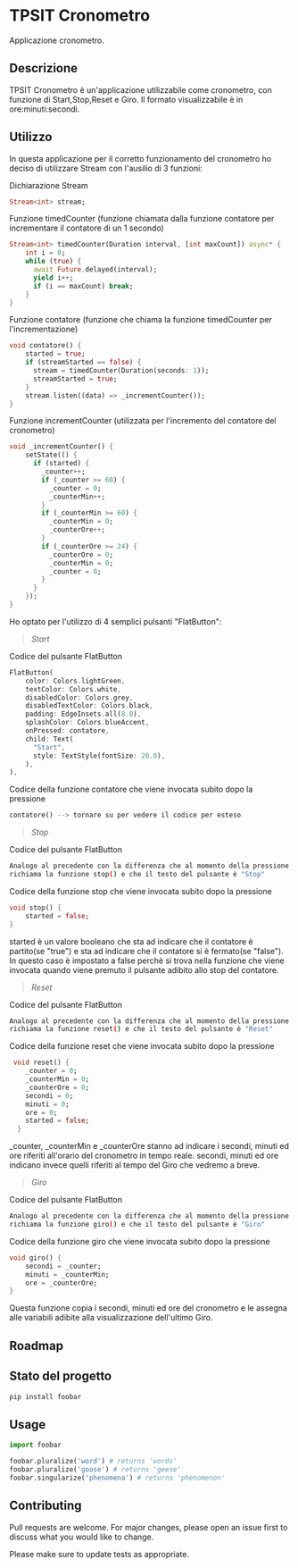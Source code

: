 # TPSIT Cronometro

Applicazione cronometro.

## Descrizione

TPSIT Cronometro è un'applicazione utilizzabile come cronometro, con funzione di Start,Stop,Reset e Giro.
Il formato visualizzabile è in ore:minuti:secondi.

## Utilizzo

In questa applicazione per il corretto funzionamento del cronometro ho deciso di utilizzare Stream con l'ausilio di 3 funzioni:

Dichiarazione Stream
```dart
Stream<int> stream;
```

Funzione timedCounter (funzione chiamata dalla funzione contatore per incrementare il contatore di un 1 secondo)
```dart
Stream<int> timedCounter(Duration interval, [int maxCount]) async* {
    int i = 0;
    while (true) {
      await Future.delayed(interval);
      yield i++;
      if (i == maxCount) break;
    }
}
```

Funzione contatore (funzione che chiama la funzione timedCounter per l'incrementazione)
```dart
void contatore() {
    started = true;
    if (streamStarted == false) {
      stream = timedCounter(Duration(seconds: 1));
      streamStarted = true;
    }
    stream.listen((data) => _incrementCounter());
}
```

Funzione incrementCounter (utilizzata per l'incremento del contatore del cronometro)
```dart
void _incrementCounter() {
    setState(() {
      if (started) {
        _counter++;
        if (_counter >= 60) {
          _counter = 0;
          _counterMin++;
        }
        if (_counterMin >= 60) {
          _counterMin = 0;
          _counterOre++;
        }
        if (_counterOre >= 24) {
          _counterOre = 0;
          _counterMin = 0;
          _counter = 0;
        }
      }
    });
}
```


Ho optato per l'utilizzo di 4 semplici pulsanti "FlatButton":
>*Start*

Codice del pulsante FlatButton
```dart
FlatButton(
    color: Colors.lightGreen,
    textColor: Colors.white,
    disabledColor: Colors.grey,
    disabledTextColor: Colors.black,
    padding: EdgeInsets.all(8.0),
    splashColor: Colors.blueAccent,
    onPressed: contatore,
    child: Text(
      "Start",
      style: TextStyle(fontSize: 20.0),
    ),
),
```

Codice della funzione contatore che viene invocata subito dopo la pressione
```dart
contatore() --> tornare su per vedere il codice per esteso
```

>*Stop*

Codice del pulsante FlatButton
```bash
Analogo al precedente con la differenza che al momento della pressione questo pulsante
richiama la funzione stop() e che il testo del pulsante è "Stop"
```

Codice della funzione stop che viene invocata subito dopo la pressione
```dart
void stop() {
    started = false;
}
```
started è un valore booleano che sta ad indicare che il contatore è partito(se "true")
e sta ad indicare che il contatore si è fermato(se "false"). 
In questo caso è impostato a false perchè si trova nella funzione che viene invocata quando viene premuto il
pulsante adibito allo stop del contatore.

>*Reset*

Codice del pulsante FlatButton
```bash
Analogo al precedente con la differenza che al momento della pressione questo pulsante
richiama la funzione reset() e che il testo del pulsante è "Reset"
```

Codice della funzione reset che viene invocata subito dopo la pressione
```dart
 void reset() {
    _counter = 0;
    _counterMin = 0;
    _counterOre = 0;
    secondi = 0;
    minuti = 0;
    ore = 0;
    started = false;
  }
```
_counter, _counterMin e _counterOre stanno ad indicare i secondi, minuti ed ore riferiti all'orario del cronometro in tempo
reale.
secondi, minuti ed ore indicano invece quelli riferiti al tempo del Giro che vedremo a breve.

>*Giro*

Codice del pulsante FlatButton
```bash
Analogo al precedente con la differenza che al momento della pressione questo pulsante
richiama la funzione giro() e che il testo del pulsante è "Giro"
```

Codice della funzione giro che viene invocata subito dopo la pressione
```dart
void giro() {
    secondi = _counter;
    minuti = _counterMin;
    ore = _counterOre;
}
```
Questa funzione copia i secondi, minuti ed ore del cronometro e le assegna alle variabili adibite
alla visualizzazione dell'ultimo Giro.


## Roadmap

## Stato del progetto


```bash
pip install foobar
```

## Usage

```python
import foobar

foobar.pluralize('word') # returns 'words'
foobar.pluralize('goose') # returns 'geese'
foobar.singularize('phenomena') # returns 'phenomenon'
```

## Contributing
Pull requests are welcome. For major changes, please open an issue first to discuss what you would like to change.

Please make sure to update tests as appropriate.